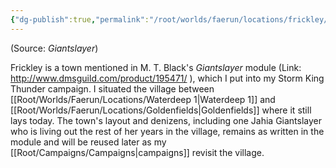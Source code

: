 ```yaml
---
{"dg-publish":true,"permalink":"/root/worlds/faerun/locations/frickley/"}
---
```


(Source: *Giantslayer*)

Frickley is a town mentioned in M. T. Black's *Giantslayer* module (Link: <http://www.dmsguild.com/product/195471/> ), which I put into my Storm King Thunder campaign. I situated the village between [[Root/Worlds/Faerun/Locations/Waterdeep 1\|Waterdeep 1]] and [[Root/Worlds/Faerun/Locations/Goldenfields\|Goldenfields]] where it still lays today. The town's layout and denizens, including one Jahia Giantslayer who is living out the rest of her years in the village, remains as written in the module and will be reused later as my [[Root/Campaigns/Campaigns\|campaigns]] revisit the village.

